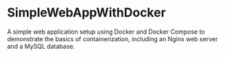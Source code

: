 # SimpleWebAppWithDocker
A simple web application setup using Docker and Docker Compose to demonstrate the basics of containerization, including an Nginx web server and a MySQL database.
